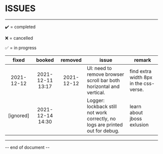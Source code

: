 # ISSUES

----

:heavy_check_mark: = completed

:x: = cancelled

:white_check_mark: = in progress

|   fixed    |      booked      |  removed   | issue                                                        | remark                                 |
| :--------: | :--------------: | :--------: | ------------------------------------------------------------ | -------------------------------------- |
| 2021-12-12 | 2021-12-11 13:17 | 2021-12-12 | UI: need to remove browser scroll bar both horizontal and vertical. | find extra width 8px in the css-verse. |
| [ignored]  | 2021-12-14 14:30 |            | Logger: lockback still not work correctly, no logs are printed out for debug. | learn about jboss exlusion             |



----

-- end of document --